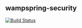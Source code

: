 ## wampspring-security
[![Build Status](https://api.travis-ci.org/ralscha/wampspring-security.png)](https://travis-ci.org/ralscha/wampspring-security)

